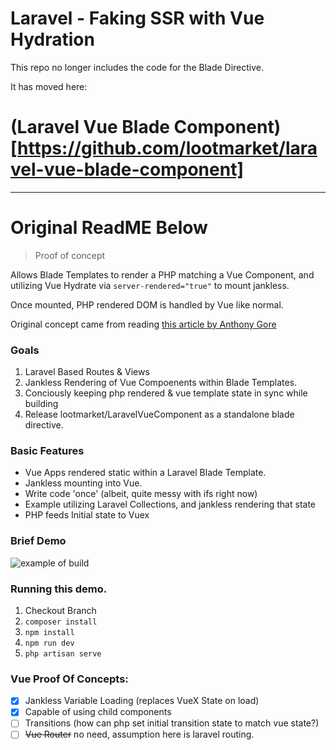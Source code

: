 # Laravel - Faking SSR with Vue Hydration

This repo no longer includes the code for the Blade Directive. 

It has moved here: 

# (Laravel Vue Blade Component)[https://github.com/lootmarket/laravel-vue-blade-component]


---

# Original ReadME Below

> Proof of concept

Allows Blade Templates to render a PHP matching a Vue Component, and utilizing Vue Hydrate via `server-rendered="true"` to mount jankless.

Once mounted, PHP rendered DOM is handled by Vue like normal.

Original concept came from reading [this article by Anthony Gore](https://vuejsdevelopers.com/2017/04/09/vue-laravel-fake-server-side-rendering/)

### Goals

1. Laravel Based Routes & Views
2. Jankless Rendering of Vue Compoenents within Blade Templates.
3. Conciously keeping php rendered & vue template state in sync while building
4. Release lootmarket/LaravelVueComponent as a standalone blade directive.

### Basic Features

- Vue Apps rendered static within a Laravel Blade Template.
- Jankless mounting into Vue.
- Write code 'once' (albeit, quite messy with ifs right now)
- Example utilizing Laravel Collections, and jankless rendering that state
- PHP feeds Initial state to Vuex

### Brief Demo

![example of build](http://unr.im/2D1Y2w0H1n3r/content)


### Running this demo.

1. Checkout Branch
2. `composer install`
3. `npm install`
4. `npm run dev`
5. `php artisan serve`


### Vue Proof Of Concepts:

- [x] Jankless Variable Loading (replaces VueX State on load)
- [x] Capable of using child components
- [ ] Transitions (how can php set initial transition state to match vue state?)
- [ ] ~~Vue Router~~ no need, assumption here is laravel routing.
